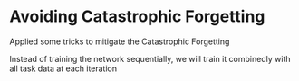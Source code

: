 # Avoiding Catastrophic Forgetting
Applied some tricks to mitigate the Catastrophic Forgetting

Instead of training the network sequentially, we will train it combinedly with all task data at each iteration
